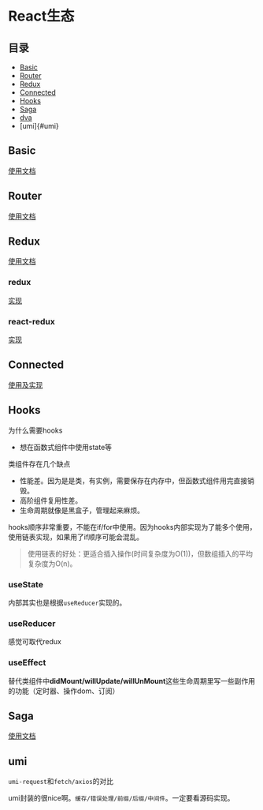 # React生态

## 目录

- [Basic](#Basic)
- [Router](#Router)
- [Redux](#Redux)
- [Connected](#Connected)
- [Hooks](#Hooks)
- [Saga](#Saga)
- [dva](#dva)
- [umi]{#umi}

## Basic

[使用文档](./base)

## Router

[使用文档](./router)

## Redux

[使用文档](./redux/src)

### redux

[实现](./redux/src/redux)

### react-redux

[实现](./redux/src/react-redux)

## Connected

[使用及实现](./connected-react-router)

## Hooks

为什么需要hooks
- 想在函数式组件中使用state等

类组件存在几个缺点
- 性能差。因为是是类，有实例，需要保存在内存中，但函数式组件用完直接销毁。
- 高阶组件复用性差。
- 生命周期就像是黑盒子，管理起来麻烦。

hooks顺序非常重要，不能在if/for中使用。因为hooks内部实现为了能多个使用，使用链表实现，如果用了if顺序可能会混乱。
> 使用链表的好处：更适合插入操作(时间复杂度为O(1))，但数组插入的平均复杂度为O(n)。

### useState

内部其实也是根据`useReducer`实现的。

### useReducer

感觉可取代redux

### useEffect

替代类组件中**didMount/willUpdate/willUnMount**这些生命周期里写一些副作用的功能（定时器、操作dom、订阅）

## Saga

[使用文档](./saga)

## umi

`umi-request`和`fetch/axios`的对比

umi封装的很nice啊。`缓存/错误处理/前缀/后缀/中间件`。一定要看源码实现。